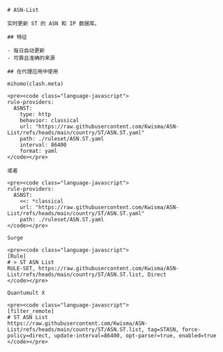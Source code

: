 
    # ASN-List
    
    实时更新 ST 的 ASN 和 IP 数据库。
    
    ## 特征
    
    - 每日自动更新
    - 可靠且准确的来源
    
    ## 在代理应用中使用
    
    mihomo(clash.meta)
   
    <pre><code class="language-javascript">
    rule-providers:
      ASNST:
        type: http
        behavior: classical
        url: "https://raw.githubusercontent.com/Kwisma/ASN-List/refs/heads/main/country/ST/ASN.ST.yaml"
        path: ./ruleset/ASN.ST.yaml
        interval: 86400
        format: yaml
    </code></pre>

    或者

    <pre><code class="language-javascript">
    rule-providers:
      ASNST:
        <<: *classical
        url: "https://raw.githubusercontent.com/Kwisma/ASN-List/refs/heads/main/country/ST/ASN.ST.yaml"
        path: ./ruleset/ASN.ST.yaml
    </code></pre>
    
    Surge
    
    <pre><code class="language-javascript">
    [Rule]
    # > ST ASN List
    RULE-SET, https://raw.githubusercontent.com/Kwisma/ASN-List/refs/heads/main/country/ST/ASN.ST.list, Direct
    </code></pre>
    
    Quantumult X
    
    <pre><code class="language-javascript">
    [filter_remote]
    # ST ASN List
    https://raw.githubusercontent.com/Kwisma/ASN-List/refs/heads/main/country/ST/ASN.ST.list, tag=STASN, force-policy=direct, update-interval=86400, opt-parser=true, enabled=true
    </code></pre>
    